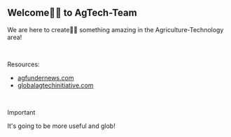 ## Welcome🙋‍♀️ to AgTech-Team

We are here to create👩‍💻 something amazing in the Agriculture-Technology area!

<br>

Resources:
- [agfundernews.com](https://agfundernews.com/europe)
- [globalagtechinitiative.com](https://www.globalagtechinitiative.com/)

<br>

> [!IMPORTANT]
> It's going to be more useful and glob!
